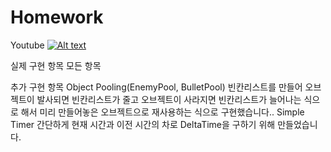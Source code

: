 # Homework
Youtube
[![Alt text](https://img.youtube.com/vi/VID/0.jpg)](https://www.youtube.com/watch?v=ixgv2K8SbBk&feature=youtu.be)

실제 구현 항목
모든 항목

추가 구현 항목
Object Pooling(EnemyPool, BulletPool)
빈칸리스트를 만들어 오브젝트이 발사되면 빈칸리스트가 줄고
오브젝트이 사라지면 빈칸리스트가 늘어나는 식으로 해서
 미리 만들어놓은 오브젝트으로 재사용하는 식으로 구현했습니다..
Simple Timer
간단하게 현재 시간과 이전 시간의 차로 DeltaTime을 구하기 위해 만들었습니다.
